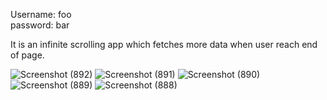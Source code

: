 Username: foo    
password: bar

It is an infinite scrolling app which fetches more data when user reach end of page.

![Screenshot (892)](https://user-images.githubusercontent.com/80046081/188057923-b0267194-c965-4e2d-9389-229ecdc95beb.png)
![Screenshot (891)](https://user-images.githubusercontent.com/80046081/188057945-7ac64635-7443-4142-83be-35f2f6dded87.png)
![Screenshot (890)](https://user-images.githubusercontent.com/80046081/188057951-0a1c52b8-c9b9-4374-a1b0-1544e981101c.png)
![Screenshot (889)](https://user-images.githubusercontent.com/80046081/188057958-8b4c4eec-3727-433d-957b-6197a2817fb1.png)
![Screenshot (888)](https://user-images.githubusercontent.com/80046081/188057965-149c3c3b-3331-4137-9e7d-bf30d5336045.png)
